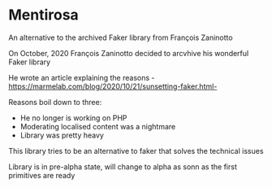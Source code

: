 # Mentirosa
An alternative to the archived Faker library from François Zaninotto


On October, 2020 François Zaninotto decided to arcvhive his wonderful Faker library

He wrote an article explaining the reasons -https://marmelab.com/blog/2020/10/21/sunsetting-faker.html-

Reasons boil down to three:
 - He no longer is working on PHP
 - Moderating localised content was a nightmare
 - Library was pretty heavy
 
 This library tries to be an alternative to faker that solves the technical issues
 
 Library is in pre-alpha state, will change to alpha as sonn as the first primitives are ready
